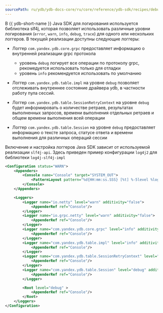 ```yaml
---
sourcePath: ru/ydb/ydb-docs-core/ru/core/reference/ydb-sdk/recipes/debug/_includes/logs/java.md
---
```

В {{ ydb-short-name }} Java SDK для логирования используется библиотека slf4j, которая позволяет использовать различные уровни логирования (`error`, `warn`, `info`, `debug`, `trace`) для одного или нескольких логгеров. В текущей реализации доступны следующие логгеры:

* Логгер `com.yandex.ydb.core.grpc` предоставляет информацию о внутренней реализации grpc протокола 
  * уровень `debug` логирует все операции по протоколу grpc, рекомедуется использовать только для отладки
  * уровень `info` рекомендуется использовать по умолчанию

* Логгер `com.yandex.ydb.table.impl` на уровне `debug` позволяет отслеживать внутреннее состояние драйвера ydb, в частности работу пула сессий.

* Логгер `com.yandex.ydb.table.SessionRetryContext` на уровне `debug` будет информировать о количестве ретраев, результатах выполненных запросов, времени выполнения отдельных ретраев и общем времени выполнения всей операции

* Логгер `com.yandex.ydb.table.Session` на уровне `debug` предоставляет информацию о тексте запроса, статусе ответа и времени выполнения для различных операций сессии


Включение и настройка логгеров Java SDK зависит от используемой реализации `slf4j-api`.
Здесь приведен пример конфигурации `log4j2` для библиотеки `log4j-slf4j-impl`

```xml
<Configuration status="WARN">
    <Appenders>
        <Console name="Console" target="SYSTEM_OUT">
            <PatternLayout pattern="%d{HH:mm:ss.SSS} [%t] %-5level %logger{36} - %msg%n"/>
        </Console>
    </Appenders>

    <Loggers>
        <Logger name="io.netty" level="warn" additivity="false">
            <AppenderRef ref="Console"/>
        </Logger>
        <Logger name="io.grpc.netty" level="warn" additivity="false">
            <AppenderRef ref="Console"/>
        </Logger>
        <Logger name="com.yandex.ydb.core.grpc" level="info" additivity="false">
            <AppenderRef ref="Console"/>
        </Logger>
        <Logger name="com.yandex.ydb.table.impl" level="info" additivity="false">
            <AppenderRef ref="Console"/>
        </Logger>
        <Logger name="com.yandex.ydb.table.SessionRetryContext" level="debug" additivity="false">
            <AppenderRef ref="Console"/>
        </Logger>
        <Logger name="com.yandex.ydb.table.Session" level="debug" additivity="false">
            <AppenderRef ref="Console"/>
        </Logger>

        <Root level="debug" >
            <AppenderRef ref="Console"/>
        </Root>
    </Loggers>
</Configuration>
```
